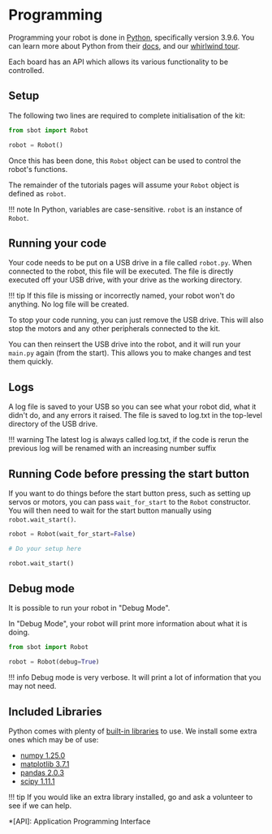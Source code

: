 # Programming

Programming your robot is done in [Python](https://www.python.org/),
specifically version 3.9.6. You can learn more about Python from their
[docs](https://docs.python.org/3/), and our [whirlwind tour](../tutorials/python-whirlwind-tour.md).

Each board has an API which allows its various functionality to be controlled.

## Setup

The following two lines are required to complete initialisation of the
kit:

``` python
from sbot import Robot

robot = Robot()
```

Once this has been done, this `Robot` object can be used to control the
robot's functions.

The remainder of the tutorials pages will assume your `Robot` object is
defined as `robot`.

!!! note
    In Python, variables are case-sensitive. `robot` is an instance of `Robot`.

## Running your code

Your code needs to be put on a USB drive in a file called `robot.py`. When connected to the robot, this file will be executed. The file is directly executed off your USB drive, with your drive as the working directory.

!!! tip
    If this file is missing or incorrectly named, your robot won't do anything. No log file will be created.

To stop your code running, you can just remove the USB drive. This will also stop the motors and any other peripherals connected to the kit.

You can then reinsert the USB drive into the robot, and it will run your `main.py` again (from the start). This allows you to make changes and test them quickly.

## Logs

A log file is saved to your USB so you can see what your robot did,
what it didn't do, and any errors it raised. The file is saved to log.txt in the top-level directory of the USB drive.

!!! warning
    The latest log is always called log.txt, if the code is rerun the previous log will be renamed with an increasing number suffix

## Running Code before pressing the start button

If you want to do things before the start button press, such as setting up servos or motors, you can pass `wait_for_start` to the `Robot` constructor. You will then need to wait for the start button manually using `robot.wait_start()`.

```python
robot = Robot(wait_for_start=False)

# Do your setup here

robot.wait_start()
```

## Debug mode

It is possible to run your robot in "Debug Mode".

In "Debug Mode", your robot will print more information about what it is doing.

```python
from sbot import Robot

robot = Robot(debug=True)
```

!!! info
    Debug mode is very verbose. It will print a lot of information that you may not need.

## Included Libraries

Python comes with plenty of [built-in
libraries](https://docs.python.org/3.9/py-modindex.html) to use. We
install some extra ones which may be of use:

- [numpy 1.25.0](https://pypi.org/project/numpy/1.25.0/)
- [matplotlib 3.7.1](https://pypi.org/project/matplotlib/3.7.1/)
- [pandas 2.0.3](https://pypi.org/project/pandas/2.0.3/)
- [scipy 1.11.1](https://pypi.org/project/scipy/1.11.1/)

!!! tip
    If you would like an extra library installed, go and ask a volunteer to see if we can help.

*[API]: Application Programming Interface
